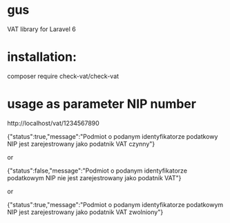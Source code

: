 # gus
VAT library for Laravel 6

# installation:
composer require check-vat/check-vat

# usage as parameter NIP number
http://localhost/vat/1234567890

{"status":true,"message":"Podmiot o podanym identyfikatorze podatkowy NIP jest zarejestrowany jako podatnik VAT czynny"}

or

{"status":false,"message":"Podmiot o podanym identyfikatorze podatkowym NIP nie jest zarejestrowany jako podatnik VAT"}

or

{"status":true,"message":"Podmiot o podanym identyfikatorze podatkowym NIP jest zarejestrowany jako podatnik VAT zwolniony"}
